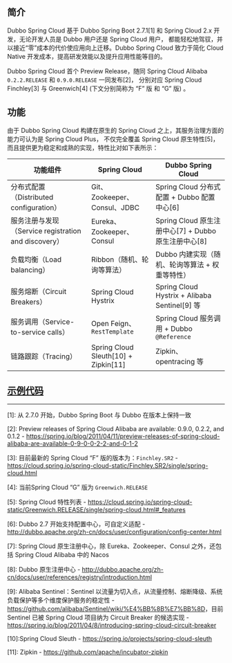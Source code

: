 ## 简介

Dubbo Spring Cloud 基于 Dubbo Spring Boot 2.7.1[1] 和 Spring Cloud 2.x 开发，无论开发人员是 Dubbo 用户还是 Spring Cloud 用户，
都能轻松地驾驭，并以接近“零”成本的代价使应用向上迁移。Dubbo Spring Cloud 致力于简化 Cloud Native 开发成本，提高研发效能以及提升应用性能等目的。

Dubbo Spring Cloud 首个 Preview Release，随同 Spring Cloud Alibaba `0.2.2.RELEASE` 和  `0.9.0.RELEASE` 一同发布[2]，
分别对应 Spring Cloud Finchley[3] 与 Greenwich[4] (下文分别简称为 “F” 版 和 “G” 版) 。




## 功能

由于 Dubbo Spring Cloud 构建在原生的 Spring Cloud 之上，其服务治理方面的能力可认为是 Spring Cloud Plus，
不仅完全覆盖 Spring Cloud 原生特性[5]，而且提供更为稳定和成熟的实现，特性比对如下表所示：

| 功能组件                                             | Spring Cloud                           | Dubbo Spring Cloud                                     |
| ---------------------------------------------------- | -------------------------------------- | ------------------------------------------------------ |
| 分布式配置（Distributed configuration）              | Git、Zookeeper、Consul、JDBC           | Spring Cloud 分布式配置 + Dubbo 配置中心[6]          |
| 服务注册与发现（Service registration and discovery） | Eureka、Zookeeper、Consul              | Spring Cloud 原生注册中心[7] + Dubbo 原生注册中心[8] |
| 负载均衡（Load balancing）                           | Ribbon（随机、轮询等算法）             | Dubbo 内建实现（随机、轮询等算法 + 权重等特性）        |
| 服务熔断（Circuit Breakers）                         | Spring Cloud Hystrix                   | Spring Cloud Hystrix + Alibaba Sentinel[9] 等        |
| 服务调用（Service-to-service calls）                 | Open Feign、`RestTemplate`             | Spring Cloud 服务调用 + Dubbo `@Reference`             |
| 链路跟踪（Tracing）                                  | Spring Cloud Sleuth[10] + Zipkin[11] | Zipkin、opentracing 等                                 |


## [示例代码](https://github.com/spring-cloud-incubator/spring-cloud-alibaba/blob/master/spring-cloud-alibaba-examples/spring-cloud-alibaba-dubbo-examples/README_CN.md)





















---

[1]: 从 2.7.0 开始，Dubbo Spring Boot 与 Dubbo 在版本上保持一致

[2]: Preview releases of Spring Cloud Alibaba are available: 0.9.0, 0.2.2, and 0.1.2 - <https://spring.io/blog/2011/04/11/preview-releases-of-spring-cloud-alibaba-are-available-0-9-0-0-2-2-and-0-1-2>

[3]: 目前最新的 Spring Cloud “F” 版的版本为：`Finchley.SR2` - <https://cloud.spring.io/spring-cloud-static/Finchley.SR2/single/spring-cloud.html>

[4]: 当前Spring Cloud “G” 版为 `Greenwich.RELEASE`

[5]:  Spring Cloud 特性列表 - <https://cloud.spring.io/spring-cloud-static/Greenwich.RELEASE/single/spring-cloud.html#_features>

[6]:  Dubbo 2.7 开始支持配置中心，可自定义适配 - <http://dubbo.apache.org/zh-cn/docs/user/configuration/config-center.html>

[7]: Spring Cloud 原生注册中心，除 Eureka、Zookeeper、Consul 之外，还包括 Spring Cloud Alibaba 中的 Nacos

[8]: Dubbo 原生注册中心 - <http://dubbo.apache.org/zh-cn/docs/user/references/registry/introduction.html>

[9]: Alibaba Sentinel：Sentinel 以流量为切入点，从流量控制、熔断降级、系统负载保护等多个维度保护服务的稳定性 - <https://github.com/alibaba/Sentinel/wiki/%E4%BB%8B%E7%BB%8D>，目前 Sentinel 已被 Spring Cloud 项目纳为 Circuit Breaker  的候选实现 - <https://spring.io/blog/2011/04/8/introducing-spring-cloud-circuit-breaker>

[10]:Spring Cloud Sleuth - <https://spring.io/projects/spring-cloud-sleuth>

[11]: Zipkin - <https://github.com/apache/incubator-zipkin>
